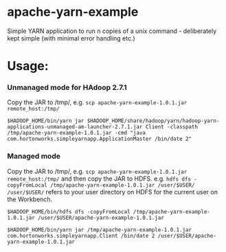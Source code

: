 apache-yarn-example
===============

Simple YARN application to run n copies of a unix command - deliberately kept simple (with minimal error handling etc.)

Usage:
======

### Unmanaged mode for HAdoop 2.7.1
Copy the JAR to /tmp/, e.g. `scp apache-yarn-example-1.0.1.jar remote_host:/tmp/`

```
$HADOOP_HOME/bin/yarn jar $HADOOP_HOME/share/hadoop/yarn/hadoop-yarn-applications-unmanaged-am-launcher-2.7.1.jar Client -classpath /tmp/apache-yarn-example-1.0.1.jar -cmd "java com.hortonworks.simpleyarnapp.ApplicationMaster /bin/date 2"
```

### Managed mode
Copy the JAR to /tmp/, e.g. `scp apache-yarn-example-1.0.1.jar remote_host:/tmp/`
and then copy the JAR to HDFS. e.g. `hdfs dfs -copyFromLocal /tmp/apache-yarn-example-1.0.1.jar /user/$USER/`
`/user/$USER/` refers to your user directory on HDFS for the current user on the Workbench.

```
$HADOOP_HOME/bin/hdfs dfs -copyFromLocal /tmp/apache-yarn-example-1.0.1.jar /user/$USER/apache-yarn-example-1.0.1.jar

$HADOOP_HOME/bin/yarn jar /tmp/apache-yarn-example-1.0.1.jar com.hortonworks.simpleyarnapp.Client /bin/date 2 /user/$USER/apache-yarn-example-1.0.1.jar
```
    
